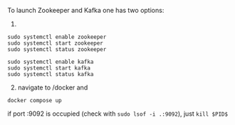 To launch Zookeeper and Kafka one has two options:

1.
```
sudo systemctl enable zookeeper
sudo systemctl start zookeeper
sudo systemctl status zookeeper
```
```
sudo systemctl enable kafka
sudo systemctl start kafka
sudo systemctl status kafka
```
2. navigate to /docker and
```
docker compose up
```
if port :9092 is occupied (check with ```sudo lsof -i .:9092```), just ```kill $PID$```
